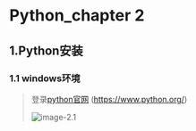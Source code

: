 # Python_chapter 2

## 1.Python安装

### 1.1 windows环境

> 登录[python官网](https://www.python.org/) (https://www.python.org/)
>
> ![image-2.1](~/img/img-2.1.png) 

